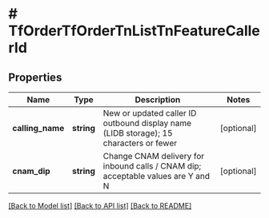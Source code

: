 # # TfOrderTfOrderTnListTnFeatureCallerId

## Properties

Name | Type | Description | Notes
------------ | ------------- | ------------- | -------------
**calling_name** | **string** | New or updated caller ID outbound display name (LIDB storage); 15 characters or fewer | [optional]
**cnam_dip** | **string** | Change CNAM delivery for inbound calls / CNAM dip; acceptable values are Y and N | [optional]

[[Back to Model list]](../../README.md#models) [[Back to API list]](../../README.md#endpoints) [[Back to README]](../../README.md)
